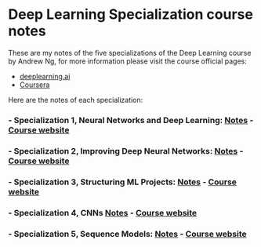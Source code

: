 # Deep Learning Specialization course notes

These are my notes of the five specializations of the Deep Learning course by Andrew Ng, for more information please visit the course official pages:

- [deeplearning.ai](https://www.deeplearning.ai/)
- [Coursera](https://fr.coursera.org/specializations/deep-learning)

Here are the notes of each specialization:

### - Specialization 1, Neural Networks and Deep Learning: [Notes](Specialisation1.md) - [Course website](https://www.coursera.org/learn/neural-networks-deep-learning?specialization=deep-learning)
### - Specialization 2, Improving Deep Neural Networks: [Notes](Specialisation2.md) - [Course website](https://www.coursera.org/learn/deep-neural-network?specialization=deep-learning)
### - Specialization 3, Structuring ML Projects: [Notes](Specialisation3.md) - [Course website](https://www.coursera.org/learn/machine-learning-projects?specialization=deep-learning)
### - Specialization 4, CNNs [Notes](Specialisation4.md) - [Course website](https://www.coursera.org/learn/convolutional-neural-networks?specialization=deep-learning)
### - Specialization 5, Sequence Models: [Notes](Specialisation5.md) - [Course website](https://www.coursera.org/learn/nlp-sequence-models)
